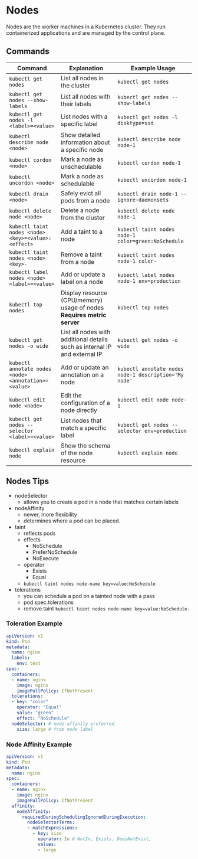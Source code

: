 # Nodes

Nodes are the worker machines in a Kubernetes cluster. They run containerized applications and are managed by the control plane.

## Commands

| Command | Explanation | Example Usage |
|---------|-------------|---------------|
| `kubectl get nodes` | List all nodes in the cluster | `kubectl get nodes` |
| `kubectl get nodes --show-labels` | List all nodes with their labels | `kubectl get nodes --show-labels` |
| `kubectl get nodes -l <label>=<value>` | List nodes with a specific label | `kubectl get nodes -l disktype=ssd` |
| `kubectl describe node <node>` | Show detailed information about a specific node | `kubectl describe node node-1` |
| `kubectl cordon <node>` | Mark a node as unschedulable | `kubectl cordon node-1` |
| `kubectl uncordon <node>` | Mark a node as schedulable | `kubectl uncordon node-1` |
| `kubectl drain <node>` | Safely evict all pods from a node | `kubectl drain node-1 --ignore-daemonsets` |
| `kubectl delete node <node>` | Delete a node from the cluster | `kubectl delete node node-1` |
| `kubectl taint nodes <node> <key>=<value>:<effect>` | Add a taint to a node | `kubectl taint nodes node-1 color=green:NoSchedule` |
| `kubectl taint nodes <node> <key>-` | Remove a taint from a node | `kubectl taint nodes node-1 color-` |
| `kubectl label nodes <node> <label>=<value>` | Add or update a label on a node | `kubectl label nodes node-1 env=production` |
| `kubectl top nodes` | Display resource (CPU/memory) usage of nodes <br> **Requires metric server** | `kubectl top nodes` |
| `kubectl get nodes -o wide` | List all nodes with additional details such as internal IP and external IP | `kubectl get nodes -o wide` |
| `kubectl annotate nodes <node> <annotation>=<value>` | Add or update an annotation on a node | `kubectl annotate nodes node-1 description='My node'` |
| `kubectl edit node <node>` | Edit the configuration of a node directly | `kubectl edit node node-1` |
| `kubectl get nodes --selector <label>=<value>` | List nodes that match a specific label | `kubectl get nodes --selector env=production` |
| `kubectl explain node` | Show the schema of the node resource | `kubectl explain node` |

## Nodes Tips

- nodeSelector
  - allows you to create a pod in a node that matches certain labels
- nodeAffinity
  - newer, more flexibility
  - determines where a pod can be placed.
- taint
  - reflects pods
  - effects
    - NoSchedule
    - PreferNoSchedule
    - NoExecute
  - operator
    - Exists
    - Equal
  - `kubectl taint nodes node-name key=value:NoSchedule`
- tolerations
  - you can schedule a pod on a tainted node with a pass
  - pod.spec.tolerations
  - remove taint `kubectl taint nodes node-name key=value:NoSchedule-`

### Toleration Example

```yaml
apiVersion: v1
kind: Pod
metadata:
  name: nginx
  labels:
    env: test
spec:
  containers:
  - name: nginx
    image: nginx
    imagePullPolicy: IfNotPresent
  tolerations:
  - key: "color"
    operator: "Equal"
    value: "green"
    effect: "NoSchedule"
  nodeSelector: # node affinity preferred
    size: large # from node label
```

### Node Affinity Example

```yaml
apiVersion: v1
kind: Pod
metadata:
  name: nginx
spec:
  containers:
  - name: nginx
    image: nginx
    imagePullPolicy: IfNotPresent
  affinity:
    nodeAffinity:
      requiredDuringSchedulingIgnoredDuringExecution:
        nodeSelectorTerms:
        - matchExpressions:
          - key: size
            operator: In # NotIn, Exists, DoesNotExist, 
            values:
            - large

```

